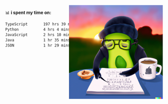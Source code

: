   <a href="https://labs.openai.com/s/SDpMzMDOjceb9FnPC9VOoBlW">
    <img align="right" alt="png" src="https://raw.githubusercontent.com/raghavan/raghavan/main/dalle_avocado.png" width="300" />
  </a>

📊 **i spent my time on:**
<!--START_SECTION:waka-->

```txt
TypeScript       197 hrs 39 mins ███████████████████████▒░   93.87 %
Python           4 hrs 4 mins    ▒░░░░░░░░░░░░░░░░░░░░░░░░   01.94 %
JavaScript       2 hrs 10 mins   ▒░░░░░░░░░░░░░░░░░░░░░░░░   01.03 %
Java             1 hr 35 mins    ▒░░░░░░░░░░░░░░░░░░░░░░░░   00.76 %
JSON             1 hr 29 mins    ▒░░░░░░░░░░░░░░░░░░░░░░░░   00.71 %
```

<!--END_SECTION:waka-->

